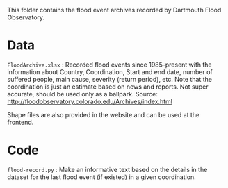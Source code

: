 This folder contains the flood event archives recorded by Dartmouth Flood Observatory.

# Data

`FloodArchive.xlsx` : Recorded flood events since 1985-present with the information about Country, Coordination, Start and end date, number of suffered people, main cause, severity (return period), etc. Note that the coordination is just an estimate based on news and reports. Not super accurate, should be used only as a ballpark. Source: http://floodobservatory.colorado.edu/Archives/index.html

Shape files are also provided in the website and can be used at the frontend.



# Code

`flood-record.py` : Make an informative text based on the details in the dataset for the last flood event (if existed) in a given coordination.






